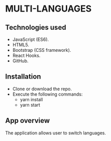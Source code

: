 # MULTI-LANGUAGES #
## Technologies used

* JavaScript (ES6).
* HTML5.
* Bootstrap (CSS framework).
* React Hooks.
* GitHub.
## Installation

* Clone or download the repo.
* Execute the following commands:
   - yarn install
   - yarn start

## App overview
The application allows user to switch languages.